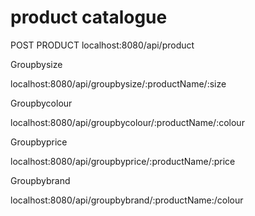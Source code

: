 # product catalogue

POST PRODUCT
localhost:8080/api/product

Groupbysize

localhost:8080/api/groupbysize/:productName/:size

Groupbycolour

localhost:8080/api/groupbycolour/:productName/:colour

Groupbyprice

localhost:8080/api/groupbyprice/:productName/:price

Groupbybrand

localhost:8080/api/groupbybrand/:productName:/colour


